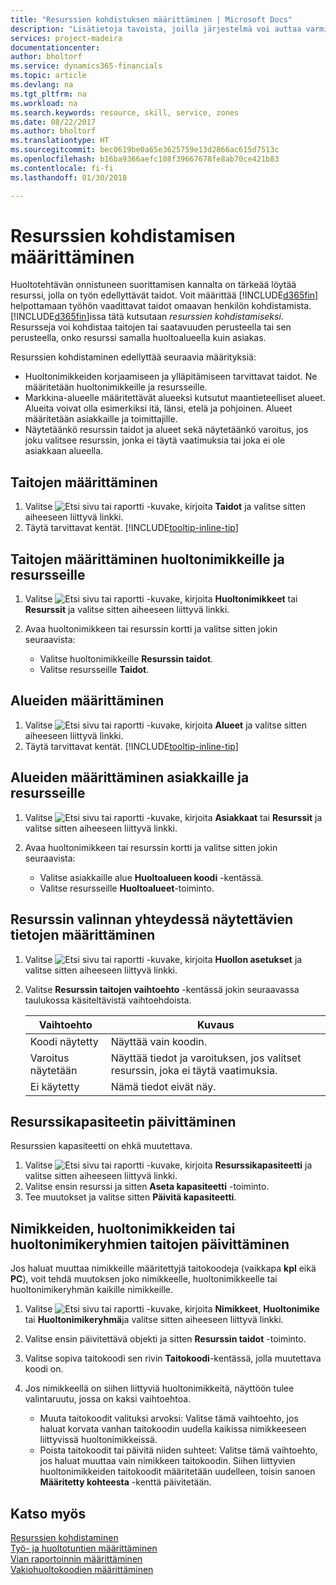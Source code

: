 ```yaml
---
title: "Resurssien kohdistuksen määrittäminen | Microsoft Docs"
description: "Lisätietoja tavoista, joilla järjestelmä voi auttaa varmistamaan, että palvelun tarjoamiseen määritetyllä henkilöllä on siihen tarvittavat taidot."
services: project-madeira
documentationcenter: 
author: bholtorf
ms.service: dynamics365-financials
ms.topic: article
ms.devlang: na
ms.tgt_pltfrm: na
ms.workload: na
ms.search.keywords: resource, skill, service, zones
ms.date: 08/22/2017
ms.author: bholtorf
ms.translationtype: HT
ms.sourcegitcommit: bec0619be0a65e3625759e13d2866ac615d7513c
ms.openlocfilehash: b16ba9366aefc108f39667678fe8ab70ce421b83
ms.contentlocale: fi-fi
ms.lasthandoff: 01/30/2018

---
```


# <a name="set-up-resource-allocation"></a>Resurssien kohdistamisen määrittäminen
Huoltotehtävän onnistuneen suorittamisen kannalta on tärkeää löytää resurssi, jolla on työn edellyttävät taidot. Voit määrittää [!INCLUDE[d365fin](includes/d365fin_md.md)] helpottamaan työhön vaadittavat taidot omaavan henkilön kohdistamista. [!INCLUDE[d365fin](includes/d365fin_md.md)]issa tätä kutsutaan _resurssien kohdistamiseksi_. Resursseja voi kohdistaa taitojen tai saatavuuden perusteella tai sen perusteella, onko resurssi samalla huoltoalueella kuin asiakas. 

Resurssien kohdistaminen edellyttää seuraavia määrityksiä:  
  
* Huoltonimikkeiden korjaamiseen ja ylläpitämiseen tarvittavat taidot. Ne määritetään huoltonimikkeille ja resursseille.  
* Markkina-alueelle määritettävät alueeksi kutsutut maantieteelliset alueet. Alueita voivat olla esimerkiksi itä, länsi, etelä ja pohjoinen. Alueet määritetään asiakkaille ja toimittajille.  
* Näytetäänkö resurssin taidot ja alueet sekä näytetäänkö varoitus, jos joku valitsee resurssin, jonka ei täytä vaatimuksia tai joka ei ole asiakkaan alueella.  

## <a name="to-set-up-skills"></a>Taitojen määrittäminen
1. Valitse ![Etsi sivu tai raportti](media/ui-search/search_small.png "Etsi sivu tai raportti -kuvake") -kuvake, kirjoita **Taidot** ja valitse sitten aiheeseen liittyvä linkki.  
2. Täytä tarvittavat kentät. [!INCLUDE[tooltip-inline-tip](includes/tooltip-inline-tip_md.md)]  

## <a name="to-assign-skills-to-service-items-and-resources"></a>Taitojen määrittäminen huoltonimikkeille ja resursseille
1. Valitse ![Etsi sivu tai raportti](media/ui-search/search_small.png "Etsi sivu tai raportti -kuvake") -kuvake, kirjoita **Huoltonimikkeet** tai **Resurssit** ja valitse sitten aiheeseen liittyvä linkki.  
2. Avaa huoltonimikkeen tai resurssin kortti ja valitse sitten jokin seuraavista:  
  
    * Valitse huoltonimikkeille **Resurssin taidot**.  
    * Valitse resursseille **Taidot**.  

## <a name="to-set-up-zones"></a>Alueiden määrittäminen
1. Valitse ![Etsi sivu tai raportti](media/ui-search/search_small.png "Etsi sivu tai raportti -kuvake") -kuvake, kirjoita **Alueet** ja valitse sitten aiheeseen liittyvä linkki.  
2. Täytä tarvittavat kentät. [!INCLUDE[tooltip-inline-tip](includes/tooltip-inline-tip_md.md)]  

## <a name="to-assign-zones-to-customers-and-resources"></a>Alueiden määrittäminen asiakkaille ja resursseille 
1. Valitse ![Etsi sivu tai raportti](media/ui-search/search_small.png "Etsi sivu tai raportti -kuvake") -kuvake, kirjoita **Asiakkaat** tai **Resurssit** ja valitse sitten aiheeseen liittyvä linkki.  
2. Avaa huoltonimikkeen tai resurssin kortti ja valitse sitten jokin seuraavista:  
  
    * Valitse asiakkaille alue **Huoltoalueen koodi** -kentässä.  
    * Valitse resursseille **Huoltoalueet**-toiminto.  

## <a name="to-specify-what-to-show-when-a-resource-is-chosen"></a>Resurssin valinnan yhteydessä näytettävien tietojen määrittäminen
1. Valitse ![Etsi sivu tai raportti](media/ui-search/search_small.png "Etsi sivu tai raportti -kuvake") -kuvake, kirjoita **Huollon asetukset** ja valitse sitten aiheeseen liittyvä linkki. 
2. Valitse **Resurssin taitojen vaihtoehto** -kentässä jokin seuraavassa taulukossa käsiteltävistä vaihtoehdoista.  
  
    |**Vaihtoehto**|**Kuvaus**|  
    |------------|-------------|  
    |Koodi näytetty | Näyttää vain koodin.|  
    |Varoitus näytetään | Näyttää tiedot ja varoituksen, jos valitset resurssin, joka ei täytä vaatimuksia.|  
    |Ei käytetty | Nämä tiedot eivät näy.|  

## <a name="to-update-resource-capacity"></a>Resurssikapasiteetin päivittäminen  
Resurssien kapasiteetti on ehkä muutettava.  
  
1. Valitse ![Etsi sivu tai raportti](media/ui-search/search_small.png "Etsi sivu tai raportti -kuvake") -kuvake, kirjoita **Resurssikapasiteetti** ja valitse sitten aiheeseen liittyvä linkki.  
2. Valitse ensin resurssi ja sitten **Aseta kapasiteetti** -toiminto.  
3. Tee muutokset ja valitse sitten **Päivitä kapasiteetti**.  

## <a name="to-update-skills-for-items-service-items-or-service-item-groups"></a>Nimikkeiden, huoltonimikkeiden tai huoltonimikeryhmien taitojen päivittäminen
Jos haluat muuttaa nimikkeille määritettyjä taitokoodeja (vaikkapa **kpl** eikä **PC**), voit tehdä muutoksen joko nimikkeelle, huoltonimikkeelle tai huoltonimikeryhmän kaikille nimikkeille.  
  
1. Valitse ![Etsi sivu tai raportti](media/ui-search/search_small.png "Etsi sivu tai raportti -kuvake") -kuvake, kirjoita **Nimikkeet**, **Huoltonimike** tai **Huoltonimikeryhmä**ja valitse sitten aiheeseen liittyvä linkki.  
2. Valitse ensin päivitettävä objekti ja sitten **Resurssin taidot** -toiminto.  
3. Valitse sopiva taitokoodi sen rivin **Taitokoodi**-kentässä, jolla muutettava koodi on.  
4.  Jos nimikkeellä on siihen liittyviä huoltonimikkeitä, näyttöön tulee valintaruutu, jossa on kaksi vaihtoehtoa.  
  
    * Muuta taitokoodit valituksi arvoksi: Valitse tämä vaihtoehto, jos haluat korvata vanhan taitokoodin uudella kaikissa nimikkeeseen liittyvissä huoltonimikkeissä.  
    * Poista taitokoodit tai päivitä niiden suhteet: Valitse tämä vaihtoehto, jos haluat muuttaa vain nimikkeen taitokoodin. Siihen liittyvien huoltonimikkeiden taitokoodit määritetään uudelleen, toisin sanoen **Määritetty kohteesta** -kenttä päivitetään.  
  
## <a name="see-also"></a>Katso myös
[Resurssien kohdistaminen](service-how-to-allocate-resources.md)  
[Työ- ja huoltotuntien määrittäminen](service-how-setup-work-service-hours.md)  
[Vian raportoinnin määrittäminen](service-how-setup-fault-reporting.md)  
[Vakiohuoltokoodien määrittäminen](service-how-setup-service-coding.md)  
 


